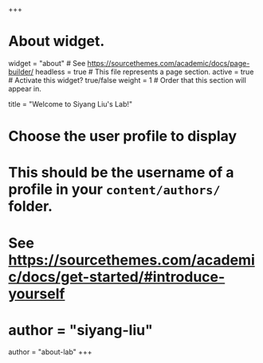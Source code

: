 +++
# About widget.
widget = "about"  # See https://sourcethemes.com/academic/docs/page-builder/
headless = true   # This file represents a page section.
active = true     # Activate this widget? true/false
weight = 1        # Order that this section will appear in.

title = "Welcome to Siyang Liu's Lab!"

# Choose the user profile to display
# This should be the username of a profile in your `content/authors/` folder.
# See https://sourcethemes.com/academic/docs/get-started/#introduce-yourself
# author = "siyang-liu"
author = "about-lab"
+++
